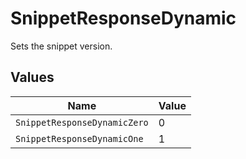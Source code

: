 # SnippetResponseDynamic

Sets the snippet version.


## Values

| Name                         | Value                        |
| ---------------------------- | ---------------------------- |
| `SnippetResponseDynamicZero` | 0                            |
| `SnippetResponseDynamicOne`  | 1                            |
